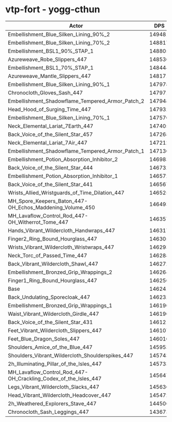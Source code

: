 # vtp-fort - yogg-cthun
| Actor | DPS | Increase |
|---|:---:|:---:|
|Embellishment_Blue_Silken_Lining_90%_2|149481|2.22%|
|Embellishment_Blue_Silken_Lining_70%_2|148817|1.76%|
|Embellishment_BSL1_90%_STAP_1|148805|1.75%|
|Azureweave_Robe_Slippers_447|148536|1.57%|
|Embellishment_BSL1_70%_STAP_1|148444|1.51%|
|Azureweave_Mantle_Slippers_447|148171|1.32%|
|Embellishment_Blue_Silken_Lining_90%_1|147978|1.19%|
|Chronocloth_Gloves_Sash_447|147971|1.18%|
|Embellishment_Shadowflame_Tempered_Armor_Patch_2|147948|1.17%|
|Head_Hood_of_Surging_Time_447|147932|1.16%|
|Embellishment_Blue_Silken_Lining_70%_1|147576|0.91%|
|Neck_Elemental_Lariat_7Earth_447|147405|0.80%|
|Back_Voice_of_the_Silent_Star_457|147268|0.70%|
|Neck_Elemental_Lariat_7Air_447|147212|0.66%|
|Embellishment_Shadowflame_Tempered_Armor_Patch_1|147130|0.61%|
|Embellishment_Potion_Absorption_Inhibitor_2|146983|0.51%|
|Back_Voice_of_the_Silent_Star_444|146732|0.34%|
|Embellishment_Potion_Absorption_Inhibitor_1|146572|0.23%|
|Back_Voice_of_the_Silent_Star_441|146567|0.22%|
|Wrists_Allied_Wristguards_of_Time_Dilation_447|146525|0.19%|
|MH_Spore_Keepers_Baton_447-OH_Echos_Maddening_Volume_450|146493|0.17%|
|MH_Lavaflow_Control_Rod_447-OH_Witherrot_Tome_447|146357|0.08%|
|Hands_Vibrant_Wildercloth_Handwraps_447|146317|0.05%|
|Finger2_Ring_Bound_Hourglass_447|146305|0.04%|
|Wrists_Vibrant_Wildercloth_Wristwraps_447|146293|0.04%|
|Neck_Torc_of_Passed_Time_447|146288|0.03%|
|Back_Vibrant_Wildercloth_Shawl_447|146272|0.02%|
|Embellishment_Bronzed_Grip_Wrappings_2|146264|0.02%|
|Finger1_Ring_Bound_Hourglass_447|146256|0.01%|
|Base|146241|0.00%|
|Back_Undulating_Sporecloak_447|146232|-0.01%|
|Embellishment_Bronzed_Grip_Wrappings_1|146190|-0.03%|
|Waist_Vibrant_Wildercloth_Girdle_447|146190|-0.03%|
|Back_Voice_of_the_Silent_Star_431|146121|-0.08%|
|Feet_Vibrant_Wildercloth_Slippers_447|146107|-0.09%|
|Feet_Blue_Dragon_Soles_447|146016|-0.15%|
|Shoulders_Amice_of_the_Blue_447|145953|-0.20%|
|Shoulders_Vibrant_Wildercloth_Shoulderspikes_447|145743|-0.34%|
|2h_Illuminating_Pillar_of_the_Isles_447|145733|-0.35%|
|MH_Lavaflow_Control_Rod_447-OH_Crackling_Codex_of_the_Isles_447|145647|-0.41%|
|Legs_Vibrant_Wildercloth_Slacks_447|145636|-0.41%|
|Head_Vibrant_Wildercloth_Headcover_447|145472|-0.53%|
|2h_Weathered_Explorers_Stave_447|144506|-1.19%|
|Chronocloth_Sash_Leggings_447|143673|-1.76%|
